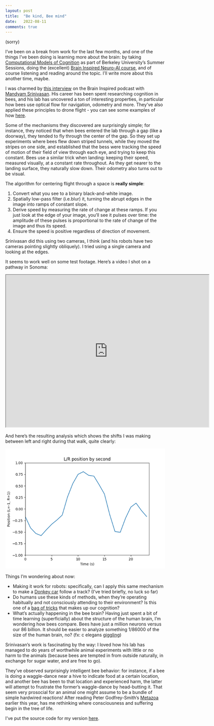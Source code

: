 ```yaml
---
layout: post
title:  "Be kind, Bee mind"
date:   2022-08-11
comments: true
---
```


(sorry) 

I’ve been on a break from work for the last few months, and one of the things I’ve been doing is learning more about the brain: by taking [Computational Models of Cognition](https://classes.berkeley.edu/content/2022-summer-cogsci-131-001-lec-001) as part of Berkeley University’s Summer Sessions, doing the (excellent) [Brain Inspired Neuro-AI course](https://braininspired.co/neuro-ai/), and of course listening and reading around the topic. I’ll write more about this another time, maybe.

I was charmed by [this interview](https://braininspired.co/podcast/134/) on the Brain Inspired podcast with [Mandyam Srinivasan](https://qbi.uq.edu.au/profile/613/srini-srinivasan). His career has been spent researching cognition in bees, and his lab has uncovered a ton of interesting properties, in particular how bees use optical flow for navigation, odometry and more. They've also applied these principles to drone flight - you can see some examples of how [here](https://www.youtube.com/watch?v=CoBbdkK0T00&t=660s).

Some of the mechanisms they discovered are surprisingly simple; for instance, they noticed that when bees entered the lab through a gap (like a doorway), they tended to fly through the center of the gap. So they set up experiments where bees flew down striped tunnels, while they moved the stripes on one side, and established that the bess were tracking the speed of motion of their field of view through each eye, and trying to keep this constant. Bees use a similar trick when landing: keeping their speed, measured visually, at a constant rate throughout. As they get nearer to the landing surface, they naturally slow down. Their odometry also turns out to be visual.

The algorithm for centering flight through a space is **really simple**:

1. Convert what you see to a binary black-and-white image.
2. Spatially low-pass filter (i.e.blur) it, turning the abrupt edges in the image into ramps of constant slope.
3. Derive speed by measuring the rate of change at these ramps. If you just look at the edge of your image, you’ll see it pulses over time: the amplitude of these pulses is proportional to the rate of change of the image and thus its speed.
4. Ensure the speed is positive regardless of direction of movement.

Srinivasan did this using two cameras, I think (and his robots have two cameras pointing slightly obliquely). I tried using a single camera and looking at the edges.

It seems to work well on some test footage. Here’s a video I shot on a pathway in Sonoma:

<iframe src="https://drive.google.com/file/d/1pS__zMrgDUPZOpNc8RTeaN6jJbX48iaD/preview" width="640" height="480" allow="autoplay"></iframe>

And here’s the resulting analysis which shows the shifts I was making between left and right during that walk, quite clearly:

<div style="text-align:center"><img src="/assets/beeflow-sonoma.png" alt="Graph showing the changing left/right position of someone walking down a forest pathway, as measured using optical flow">
</div>

Things I’m wondering about now:

* Making it work for robots: specifically, can I apply this same mechanism to make a [Donkey car](https://docs.donkeycar.com) follow a track? (I’ve tried briefly, no luck so far)
* Do humans use these kinds of methods, when they’re operating habitually and not consciously attending to their environment? Is this one of a [bag of tricks](https://en.wikipedia.org/wiki/Society_of_Mind) that makes up our cognition?
* What’s actually happening in the bee brain? Having just spent a bit of time learning (superficially) about the structure of the human brain, I’m wondering how bees compare. Bees have just a million neurons versus our 86 billion. It should be easier to analyze something 1/86000 of the size of the human brain, no? (fx: c elegans [giggling](https://openworm.org))

Srinivasan’s work is fascinating by the way: I loved how his lab has managed to do years of worthwhile animal experiments with little or no harm to the animals (because bees are tempted in from outside naturally, in exchange for sugar water, and are free to go).

They’ve observed surprisingly intelligent bee behavior: for instance, if a bee is doing a waggle-dance near a hive to indicate food at a certain location, and another bee has been to that location and experienced harm, the latter will attempt to frustrate the former’s waggle-dance by head-butting it. That seem very prosocial for an animal one might assume to be a bundle of simple hardwired reactions! After reading Peter Godfrey-Smith’s [Metazoa](https://www.amazon.com/Metazoa-Animal-Life-Birth-Mind/dp/0374207941) earlier this year, has me rethinking where consciousness and suffering begin in the tree of life. 

I've put the source code for my version [here](https://github.com/twhume/beeflow).